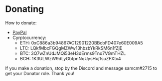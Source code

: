 
# Donating

How to donate:

- [PayPal](https://paypal.me/PlexTogether)
- Cyrptocurrency:
  - ETH: 0xC886a3b94867AC12901220BBcbFD407e60E009A5
  - LTC: LQkfMbcFGQgMZWw13hbzbYkRkSM6n1fZjE
  - BTC: 3Q7wZnUdJMQi53eH3dErms9Tno7VGmTHZL
  - BCH: 1K3ULWzW9dLyGbtpnNqUysHuj1suZFXtx4

If you make a donation, stop by the Discord and message samcm#2715 to get your Donator role. Thank you!
